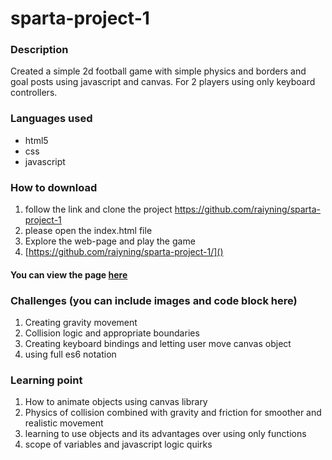 # sparta-project-1
### Description
Created a simple 2d football game with simple physics and borders and goal posts using javascript and canvas. For 2 players using only keyboard controllers.
 
### Languages used
* html5
* css
* javascript
 
### How to download
1. follow the link and clone the project https://github.com/raiyning/sparta-project-1
2. please open the index.html file 
3. Explore the web-page and play the game
4. [https://github.com/raiyning/sparta-project-1/]() 
 
#### You can view the page [here]()
 
### Challenges (you can include images and code block here)
1. Creating gravity movement 
2. Collision logic and appropriate boundaries 
3. Creating keyboard bindings and letting user move canvas object
4. using full es6 notation 
 
### Learning point
1. How to animate objects using canvas library 
2. Physics of collision combined with gravity and friction for smoother and realistic movement
3. learning to use objects and its advantages over using only functions
4. scope of variables and javascript logic quirks 